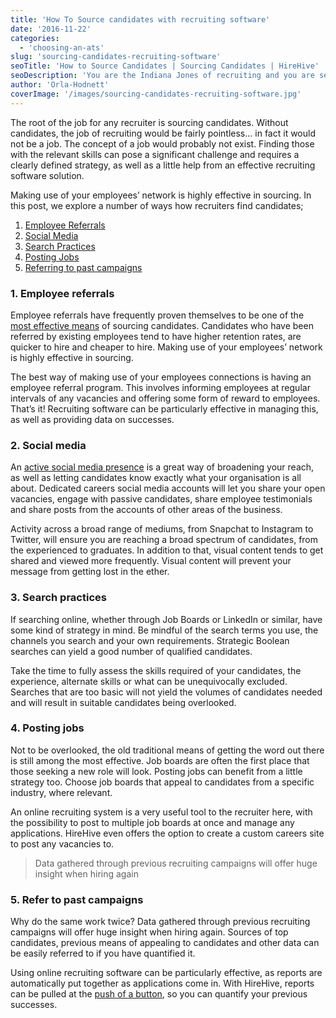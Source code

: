```yaml
---
title: 'How To Source candidates with recruiting software'
date: '2016-11-22'
categories:
  - 'choosing-an-ats'
slug: 'sourcing-candidates-recruiting-software'
seoTitle: 'How to Source Candidates | Sourcing Candidates | HireHive'
seoDescription: 'You are the Indiana Jones of recruiting and you are seeking the holy grail of candidates. So how do recruiters find candidates? We explore how to source candidates with recruiting software.'
author: 'Orla-Hodnett'
coverImage: '/images/sourcing-candidates-recruiting-software.jpg'
---
```


The root of the job for any recruiter is sourcing candidates. Without candidates, the job of recruiting would be fairly pointless… in fact it would not be a job. The concept of a job would probably not exist. Finding those with the relevant skills can pose a significant challenge and requires a clearly defined strategy, as well as a little help from an effective recruiting software solution.

Making use of your employees’ network is highly effective in sourcing. In this post, we explore a number of ways how recruiters find candidates;

1. [Employee Referrals](#anchor1)
2. [Social Media](#anchor2)
3. [Search Practices](#anchor3)
4. [Posting Jobs](#anchor4)
5. [Referring to past campaigns](#anchor5)

### 1\. Employee referrals

Employee referrals have frequently proven themselves to be one of the [most effective means](http://hirehive.io/blog/employee-referrals-rewards-program/) of sourcing candidates. Candidates who have been referred by existing employees tend to have higher retention rates, are quicker to hire and cheaper to hire. Making use of your employees’ network is highly effective in sourcing.

The best way of making use of your employees connections is having an employee referral program. This involves informing employees at regular intervals of any vacancies and offering some form of reward to employees. That’s it! Recruiting software can be particularly effective in managing this, as well as providing data on successes.

### 2\. Social media

An [active social media presence](http://hirehive.io/blog/social-recruiting-branding-recruiter/) is a great way of broadening your reach, as well as letting candidates know exactly what your organisation is all about. Dedicated careers social media accounts will let you share your open vacancies, engage with passive candidates, share employee testimonials and share posts from the accounts of other areas of the business.

Activity across a broad range of mediums, from Snapchat to Instagram to Twitter, will ensure you are reaching a broad spectrum of candidates, from the experienced to graduates. In addition to that, visual content tends to get shared and viewed more frequently. Visual content will prevent your message from getting lost in the ether.

### 3\. Search practices

If searching online, whether through Job Boards or LinkedIn or similar, have some kind of strategy in mind. Be mindful of the search terms you use, the channels you search and your own requirements. Strategic Boolean searches can yield a good number of qualified candidates.

Take the time to fully assess the skills required of your candidates, the experience, alternate skills or what can be unequivocally excluded. Searches that are too basic will not yield the volumes of candidates needed and will result in suitable candidates being overlooked.

### 4\. Posting jobs

Not to be overlooked, the old traditional means of getting the word out there is still among the most effective. Job boards are often the first place that those seeking a new role will look. Posting jobs can benefit from a little strategy too. Choose job boards that appeal to candidates from a specific industry, where relevant.

An online recruiting system is a very useful tool to the recruiter here, with the possibility to post to multiple job boards at once and manage any applications. HireHive even offers the option to create a custom careers site to post any vacancies to.

> Data gathered through previous recruiting campaigns will offer huge insight when hiring again

### 5\. Refer to past campaigns

Why do the same work twice? Data gathered through previous recruiting campaigns will offer huge insight when hiring again. Sources of top candidates, previous means of appealing to candidates and other data can be easily referred to if you have quantified it.

Using online recruiting software can be particularly effective, as reports are automatically put together as applications come in. With HireHive, reports can be pulled at the [push of a button](http://hirehive.io/recruiting-features/), so you can quantify your previous successes.
